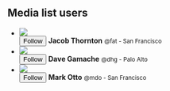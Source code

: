 ## Media list users

<ul class="media-list media-list-users list-group">
  <li class="list-group-item">
    <div class="media w-100">
      <img class="media-object rounded-circle mr-3" src="{{ relative }}assets/img/avatar-fat.jpg">
      <div class="media-body align-self-center">
        <button class="btn btn-outline-primary btn-sm float-right">
          <span class="icon icon-add-user"></span> Follow
        </button>
        <strong>Jacob Thornton</strong>
        <small>@fat - San Francisco</small>
      </div>
    </div>
  </li>
  <li class="list-group-item">
    <div class="media w-100">
      <img class="media-object rounded-circle mr-3" src="{{ relative }}assets/img/avatar-dhg.png">
      <div class="media-body align-self-center">
        <button class="btn btn-outline-primary btn-sm float-right">
          <span class="icon icon-add-user"></span> Follow
        </button>
        <strong>Dave Gamache</strong>
        <small>@dhg - Palo Alto</small>
      </div>
    </div>
  </li>
  <li class="list-group-item">
    <div class="media w-100">
      <img class="media-object rounded-circle mr-3" src="{{ relative }}assets/img/avatar-mdo.png">
      <div class="media-body align-self-center">
        <button class="btn btn-outline-primary btn-sm float-right">
          <span class="icon icon-add-user"></span> Follow
        </button>
        <strong>Mark Otto</strong>
        <small>@mdo - San Francisco</small>
      </div>
    </div>
  </li>
</ul>
